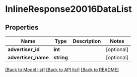 # InlineResponse20016DataList

## Properties
Name | Type | Description | Notes
------------ | ------------- | ------------- | -------------
**advertiser_id** | **int** |  | [optional] 
**advertiser_name** | **string** |  | [optional] 

[[Back to Model list]](../README.md#documentation-for-models) [[Back to API list]](../README.md#documentation-for-api-endpoints) [[Back to README]](../README.md)


